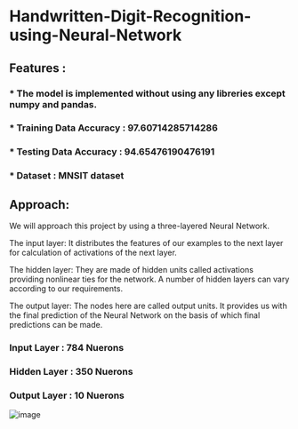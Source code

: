 # Handwritten-Digit-Recognition-using-Neural-Network

## Features :
### * The model is implemented without using any libreries except numpy and pandas.
### * Training Data Accuracy : 97.60714285714286
### * Testing Data Accuracy : 94.65476190476191 
### * Dataset : MNSIT dataset

## Approach: 
We will approach this project by using a three-layered Neural Network. 

The input layer: It distributes the features of our examples to the next layer for calculation of activations of the next layer.

The hidden layer: They are made of hidden units called activations providing nonlinear ties for the network. A number of hidden layers can vary according to our requirements.

The output layer: The nodes here are called output units. It provides us with the final prediction of the Neural Network on the basis of which final predictions can be made.

### Input Layer : 784 Nuerons
### Hidden Layer : 350 Nuerons
### Output Layer : 10 Nuerons

![image](https://user-images.githubusercontent.com/89003941/200875173-a68fdbc2-215c-4d79-b03d-424b6b7668fb.png)
